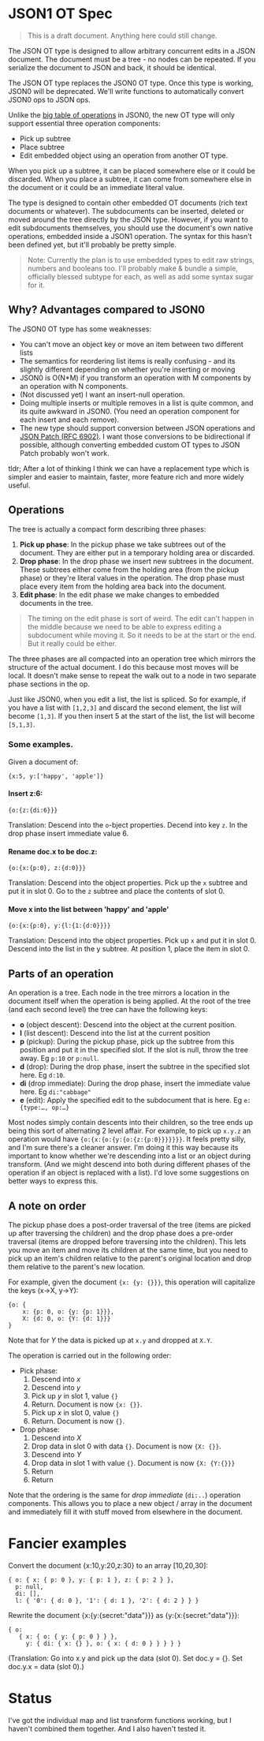# JSON1 OT Spec

> This is a draft document. Anything here could still change.

The JSON OT type is designed to allow arbitrary concurrent edits in a JSON document. The document must be a tree - no nodes can be repeated. If you serialize the document to JSON and back, it should be identical.

The JSON OT type replaces the JSON0 OT type. Once this type is working, JSON0 will be deprecated. We'll write functions to automatically convert JSON0 ops to JSON ops.

Unlike the [big table of operations](https://github.com/ottypes/json0/blob/master/README.md#summary-of-operations) in JSON0, the new OT type will only support essential three operation components:

- Pick up subtree
- Place subtree
- Edit embedded object using an operation from another OT type.

When you pick up a subtree, it can be placed somewhere else or it could be discarded. When you place a subtree, it can come from somewhere else in the document or it could be an immediate literal value.

The type is designed to contain other embedded OT documents (rich text documents or whatever). The subdocuments can be inserted, deleted or moved around the tree directly by the JSON type. However, if you want to edit subdocuments themselves, you should use the document's own native operations, embedded inside a JSON1 operation. The syntax for this hasn't been defined yet, but it'll probably be pretty simple.

> Note: Currently the plan is to use embedded types to edit raw strings, numbers and booleans too. I'll probably make & bundle a simple, officially blessed subtype for each, as well as add some syntax sugar for it.


## Why? Advantages compared to JSON0

The JSON0 OT type has some weaknesses:

- You can't move an object key or move an item between two different lists
- The semantics for reordering list items is really confusing - and its slightly different depending on whether you're inserting or moving
- JSON0 is O(N*M) if you transform an operation with M components by an operation with N components.
- (Not discussed yet) I want an insert-null operation.
- Doing multiple inserts or multiple removes in a list is quite common, and its quite awkward in JSON0. (You need an operation component for each insert and each remove).
- The new type should support conversion between JSON operations and [JSON Patch (RFC 6902)](https://tools.ietf.org/html/rfc6902). I want those conversions to be bidirectional if possible, although converting embedded custom OT types to JSON Patch probably won't work.

tldr; After a lot of thinking I think we can have a replacement type which is simpler and easier to maintain, faster, more feature rich and more widely useful.


## Operations

The tree is actually a compact form describing three phases:

1. **Pick up phase**: In the pickup phase we take subtrees out of the document. They are either put in a temporary holding area or discarded.
2. **Drop phase**: In the drop phase we insert new subtrees in the document. These subtrees either come from the holding area (from the pickup phase) or they're literal values in the operation. The drop phase must place every item from the holding area back into the document.
3. **Edit phase**: In the edit phase we make changes to embedded documents in the tree.

> The timing on the edit phase is sort of weird. The edit can't happen in the middle because we need to be able to express editing a subdocument while moving it. So it needs to be at the start or the end. But it really could be either.

The three phases are all compacted into an operation tree which mirrors the structure of the actual document. I do this because most moves will be local. It doesn't make sense to repeat the walk out to a node in two separate phase sections in the op.

Just like JSON0, when you edit a list, the list is spliced. So for example, if you have a list with `[1,2,3]` and discard the second element, the list will become `[1,3]`. If you then insert 5 at the start of the list, the list will become `[5,1,3]`.

### Some examples.

Given a document of:

    {x:5, y:['happy', 'apple']}

#### Insert z:6:

    {o:{z:{di:6}}}

Translation: Descend into the `o`-bject properties. Decend into key `z`. In the drop phase insert immediate value 6.

#### Rename doc.x to be doc.z:

    {o:{x:{p:0}, z:{d:0}}}

Translation: Descend into the object properties. Pick up the `x` subtree and put it in slot 0. Go to the `z` subtree and place the contents of slot 0.

#### Move x into the list between 'happy' and 'apple'

    {o:{x:{p:0}, y:{l:{1:{d:0}}}}

Translation: Descend into the object properties. Pick up `x` and put it in slot 0. Descend into the list in the y subtree. At position 1, place the item in slot 0.


## Parts of an operation

An operation is a tree. Each node in the tree mirrors a location in the document itself when the operation is being applied. At the root of the tree (and each second level) the tree can have the following keys:

- **o** (object descent): Descend into the object at the current position.
- **l** (list descent): Descend into the list at the current position
- **p** (pickup): During the pickup phase, pick up the subtree from this position and put it in the specified slot. If the slot is null, throw the tree away. Eg `p:10` or `p:null`.
- **d** (drop): During the drop phase, insert the subtree in the specified slot here. Eg `d:10`.
- **di** (drop immediate): During the drop phase, insert the immediate value here. Eg `di:"cabbage"`
- **e** (edit): Apply the specified edit to the subdocument that is here. Eg `e:{type:…, op:…}`

Most nodes simply contain descents into their children, so the tree ends up being this sort of alternating 2 level affair. For example, to pick up `x.y.z` an operation would have `{o:{x:{o:{y:{o:{z:{p:0}}}}}}}`. It feels pretty silly, and I'm sure there's a cleaner answer. I'm doing it this way because its important to know whether we're descending into a list or an object during transform. (And we might descend into both during different phases of the operation if an object is replaced with a list). I'd love some suggestions on better ways to express this.


## A note on order

The pickup phase does a post-order traversal of the tree (items are picked up after traversing the children) and the drop phase does a pre-order traversal (items are dropped before traversing into the children). This lets you move an item and move its children at the same time, but you need to pick up an item's children relative to the parent's original location and drop them relative to the parent's new location.

For example, given the document `{x: {y: {}}}`, this operation will capitalize the keys (x->X, y->Y):

```
{o: {
    x: {p: 0, o: {y: {p: 1}}},
    X: {d: 0, o: {Y: {d: 1}}}
}
```

Note that for *Y* the data is picked up at `x.y` and dropped at `X.Y`.

The operation is carried out in the following order:

- Pick phase:
  1. Descend into *x*
  2. Descend into *y*
  3. Pick up *y* in slot 1, value `{}`
  4. Return. Document is now `{x: {}}`.
  5. Pick up *x* in slot 0, value `{}`
  6. Return. Document is now `{}`.
- Drop phase:
  1. Descend into *X*
  2. Drop data in slot 0 with data `{}`. Document is now `{X: {}}`.
  3. Descend into *Y*
  4. Drop data in slot 1 with value `{}`. Document is now `{X: {Y:{}}}`
  5. Return
  6. Return

Note that the ordering is the same for *drop immediate* (`di:..`) operation components. This allows you to place a new object / array in the document and immediately fill it with stuff moved from elsewhere in the document.


# Fancier examples

Convert the document {x:10,y:20,z:30} to an array [10,20,30]:

```
{ o: { x: { p: 0 }, y: { p: 1 }, z: { p: 2 } },
  p: null,
  di: [],
  l: { '0': { d: 0 }, '1': { d: 1 }, '2': { d: 2 } } }
```

Rewrite the document {x:{y:{secret:"data"}}} as {y:{x:{secret:"data"}}}:

```
{ o: 
   { x: { o: { y: { p: 0 } } },
     y: { di: { x: {} }, o: { x: { d: 0 } } } } }
```

(Translation: Go into x.y and pick up the data (slot 0). Set doc.y = {}. Set doc.y.x = data (slot 0).)


# Status

I've got the individual map and list transform functions working, but I haven't combined them together. And I also haven't tested it.

